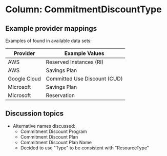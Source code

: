 # Column: CommitmentDiscountType

## Example provider mappings

Examples of found in available data sets:

| Provider | Example Values  |
|----------|--------------------------|
| AWS | Reserved Instances (RI) |
| AWS | Savings Plan |
| Google Cloud |Committed Use Discount (CUD) |
| Microsoft | Savings Plan |
| Microsoft | Reservation |

## Discussion topics

- Alternative names discussed:
  - Commitment Discount Program
  - Commitment Discount Plan
  - Commitment Discount Plan Name
  - Decided to use "Type" to be consistent with "ResourceType"